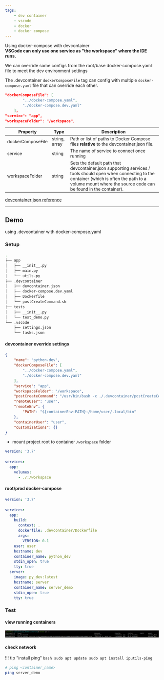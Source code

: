 ```yaml
---
tags:
    - dev container
    - vscode
    - docker
    - docker compose
---
```


Using docker-compose with devcontainer  
**VSCode can only use one service as "the workspace" where the IDE runs.**

We can override some configs from the root/base docker-compose.yaml file to meet the dev environment settings

The .devcontainer `dockerComposeFile` tag can config with multiple `docker-compose.yaml` file that can override each other.

```json title="devcontainer attribute example"
"dockerComposeFile": [
        "../docker-compose.yaml",
        "./docker-compose.dev.yaml"
    ],
"service": "app",
"workspaceFolder": "/workspace",
```

| Property  | Type  | Description  |
|---|---|---|
| dockerComposeFile  | string, array  | Path or list of paths to Docker Compose files **relative** to the devcontainer.json file. |
| service | string | The name of service to connect once running |
| workspaceFolder | string | 	Sets the default path that devcontainer.json supporting services / tools should open when connecting to the container (which is often the path to a volume mount where the source code can be found in the container). |

[devcontainer json reference](https://containers.dev/implementors/json_reference/)


---

## Demo
using .devcontainer with docker-compose.yaml

### Setup

```bash title="project tree (partial)"
.
├── app
│   ├── __init__.py
│   ├── main.py
│   └── utils.py
├── .devcontainer
│   ├── devcontainer.json
│   ├── docker-compose.dev.yaml
│   ├── Dockerfile
│   └── postCreateCommand.sh
├── tests
│   ├── __init__.py
│   └── test_demo.py
└── .vscode
    ├── settings.json
    └── tasks.json
```

#### devcontainer override settings
```json title=".devcontainer/devcontainer.json"
{
    "name": "python-dev",
    "dockerComposeFile": [
        "../docker-compose.yaml",
        "./docker-compose.dev.yaml"
    ],
    "service": "app",
    "workspaceFolder": "/workspace",
    "postCreateCommand": "/usr/bin/bash -x ./.devcontainer/postCreateCommand.sh",
    "remoteUser": "user",
    "remoteEnv": {
        "PATH": "${containerEnv:PATH}:/home/user/.local/bin"
    },
    "containerUser": "user",
    "customizations": {}
}
```

- mount project root to container `/workspace` folder
  

```yaml title=".devcontainer/docker-compose.dev.yaml"
version: '3.7'

services:
  app:
    volumes:
      - ./:/workspace
```

#### root/prod docker-compose
```yaml title="docker-compose"
version: '3.7'

services:
  app:
    build:
      context: .
      dockerfile: .devcontainer/Dockerfile
      args:
        VERSION: 0.1
    user: user
    hostname: dev
    container_name: python_dev
    stdin_open: true 
    tty: true
  server:
    image: py_dev:latest
    hostname: server
    container_name: server_demo
    stdin_open: true 
    tty: true

```



### Test

#### view running containers

![](images/docker_compose_with_dev_container_ps_output.png)

#### check network
!!! tip "install ping"
    ```bash
    sudo apt update
    sudo apt install iputils-ping
    ```

```bash
# ping <container_name>
ping server_demo
```
     
